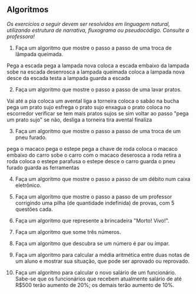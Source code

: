 ## Algoritmos

_Os exercícios a seguir devem ser resolvidos em linguagem natural, utilizando estrutura de narrativa, fluxograma ou pseudocódigo. Consulte a professora!_

1. Faça um algoritmo que mostre o passo a passo de uma troca de lâmpada queimada.

Pega a escada
pega a lampada nova
coloca a escada embaixo da lampada
sobe na escada
desenrosca a lampada queimada
coloca a lampada nova
desce da escada 
testa a lampada
guarda a escada


2. Faça um algoritmo que mostre o passo a passo de uma lavar pratos.


Vai até a pia
coloca um avental
liga a torneira
coloca o sabão na bucha
pega um prato sujo 
esfrega o prato sujo
enxagua o prato 
coloca no escorredor
verificar se tem mais pratos sujos
se sim voltar ao passo "pega um prato sujo"
se não, desliga a torneira
tira avental
finaliza 


3. Faça um algoritmo que mostre o passo a passo de uma troca de um pneu furado.

pega o macaco
pega o estepe
pega a chave de roda
coloca o macaco embaixo do carro
sobe o carro com o macaco
deserosca a roda
retira a roda
coloca o estepe
parafusa o estepe
desce o carro
guarda o pneu furado
guarda as ferramentas


4. Faça um algoritmo que mostre o passo a passo de um débito num caixa eletrônico.

5. Faça um algoritmo que mostre o passo a passo de um professor corrigindo uma pilha (de quantidade indefinida) de provas, com 5 questões cada.

6. Faça um algoritmo que represente a brincadeira "Morto! Vivo!".

7. Faça um algoritmo que some três números.

8. Faça um algoritmo que descubra se um número é par ou ímpar.

9. Faça um algoritmo para calcular a média aritmética entre duas notas de um aluno e mostrar sua situação, que pode ser aprovado ou reprovado.

10. Faça um algoritmo para calcular o novo salário de um funcionário. Sabe-se que os funcionários que recebem atualmente salário de até R$500 terão aumento de 20%; os demais terão aumento de 10%.
